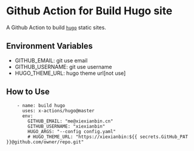 # Github Action for Build Hugo site

A Github Action to build [`hugo`](https://gohugo.io/) static sites.

## Environment Variables

- GITHUB_EMAIL: git use email
- GITHUB_USERNAME: git use username
- HUGO_THEME_URL: hugo theme url[not use]

## How to Use

```
    - name: build hugo
      uses: x-actions/hugo@master
      env:
        GITHUB_EMAIL: "me@xiexianbin.cn"
        GITHUB_USERNAME: "xiexianbin"
        HUGO_ARGS: "--config config.yaml"
        # HUGO_THEME_URL: "https://xiexianbin:${{ secrets.GitHub_PAT }}@github.com/owner/repo.git"
```
